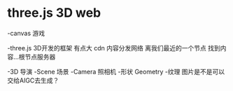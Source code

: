 # three.js 3D web

-canvas 游戏

-three.js 3D开发的框架
    有点大
    cdn 内容分发网络 离我们最近的一个节点 找到内容...根节点服务器

-3D
    导演
    -Scene 场景
    -Camera 照相机
    -形状
        Geometry
    -纹理
        图片是不是可以交给AIGC去生成？